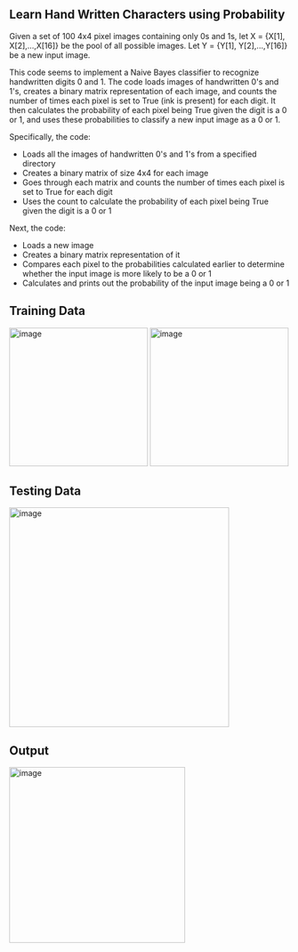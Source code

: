 ## Learn Hand Written Characters using Probability

Given a set of 100 4x4 pixel images containing only 0s and 1s, let X = {X[1], X[2],...,X[16]} be the pool of all possible images. Let Y = {Y[1], Y[2],...,Y[16]} be a new input image. 

This code seems to implement a Naive Bayes classifier to recognize handwritten digits 0 and 1. The code loads images of handwritten 0's and 1's, creates a binary matrix representation of each image, and counts the number of times each pixel is set to True (ink is present) for each digit. It then calculates the probability of each pixel being True given the digit is a 0 or 1, and uses these probabilities to classify a new input image as a 0 or 1.

Specifically, the code:
- Loads all the images of handwritten 0's and 1's from a specified directory 
- Creates a binary matrix of size 4x4 for each image 
- Goes through each matrix and counts the number of times each pixel is set to True for each digit 
- Uses the count to calculate the probability of each pixel being True given the digit is a 0 or 1

Next, the code:
- Loads a new image 
- Creates a binary matrix representation of it 
- Compares each pixel to the probabilities calculated earlier to determine whether the input image is more likely to be a 0 or 1 
- Calculates and prints out the probability of the input image being a 0 or 1


## Training Data
<img width="249" alt="image" src="https://user-images.githubusercontent.com/117291117/228686954-27924909-038f-4235-80ef-f4235457f880.png">
<img width="249" alt="image" src="https://user-images.githubusercontent.com/117291117/228687017-2f245b8c-35a1-4b6b-aebd-cf29e44e91d6.png">

## Testing Data
<img width="395" alt="image" src="https://user-images.githubusercontent.com/117291117/228687135-1035ad0a-83a2-4ee8-a217-33804e844bb4.png">


## Output
<img width="316" alt="image" src="https://user-images.githubusercontent.com/117291117/228687218-7544f913-82d3-4059-b3de-cc8a80b479f3.png">

